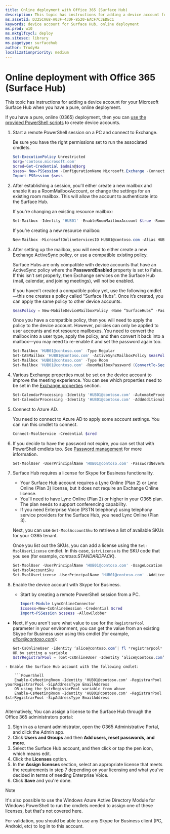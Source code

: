 ```yaml
---
title: Online deployment with Office 365 (Surface Hub)
description: This topic has instructions for adding a device account for your Microsoft Surface Hub when you have a pure, online deployment.
ms.assetid: D325CA68-A03F-43DF-8520-EACF7C3EDEC1
keywords: device account for Surface Hub, online deployment
ms.prod: w10
ms.mktglfcycl: deploy
ms.sitesec: library
ms.pagetype: surfacehub
author: TrudyHa
localizationpriority: medium
---
```


# Online deployment with Office 365 (Surface Hub)


This topic has instructions for adding a device account for your Microsoft Surface Hub when you have a pure, online deployment.

If you have a pure, online (O365) deployment, then you can [use the provided PowerShell scripts](appendix-a-powershell-scripts-for-surface-hub.md#create-os356-ps-scripts) to create device accounts. 

1.  Start a remote PowerShell session on a PC and connect to Exchange.

    Be sure you have the right permissions set to run the associated cmdlets.

    ```PowerShell
    Set-ExecutionPolicy Unrestricted
    $org='contoso.microsoft.com'
    $cred=Get-Credential $admin@$org
    $sess= New-PSSession -ConfigurationName Microsoft.Exchange -ConnectionUri https://outlook.office365.com/powershell-liveid/ -Credential $cred -Authentication Basic -AllowRedirection
    Import-PSSession $sess
    ```

2.  After establishing a session, you’ll either create a new mailbox and enable it as a RoomMailboxAccount, or change the settings for an existing room mailbox. This will allow the account to authenticate into the Surface Hub.

    If you're changing an existing resource mailbox:

    ```PowerShell
    Set-Mailbox -Identity 'HUB01' -EnableRoomMailboxAccount $true -RoomMailboxPassword (ConvertTo-SecureString -String <password> -AsPlainText -Force)
    ```

    If you’re creating a new resource mailbox:

    ```PowerShell
    New-Mailbox -MicrosoftOnlineServicesID HUB01@contoso.com -Alias HUB01 -Name "Hub-01" -Room -EnableRoomMailboxAccount $true -RoomMailboxPassword (ConvertTo-SecureString -String <password> -AsPlainText -Force)
    ```

3.  After setting up the mailbox, you will need to either create a new Exchange ActiveSync policy, or use a compatible existing policy.

    Surface Hubs are only compatible with device accounts that have an ActiveSync policy where the **PasswordEnabled** property is set to False. If this isn’t set properly, then Exchange services on the Surface Hub (mail, calendar, and joining meetings), will not be enabled.

    If you haven’t created a compatible policy yet, use the following cmdlet—this one creates a policy called "Surface Hubs". Once it’s created, you can apply the same policy to other device accounts.

    ```PowerShell
    $easPolicy = New-MobileDeviceMailboxPolicy -Name “SurfaceHubs” -PasswordEnabled $false
    ```

    Once you have a compatible policy, then you will need to apply the policy to the device account. However, policies can only be applied to user accounts and not resource mailboxes. You need to convert the mailbox into a user type, apply the policy, and then convert it back into a mailbox—you may need to re-enable it and set the password again too.

    ```PowerShell
    Set-Mailbox 'HUB01@contoso.com' -Type Regular
    Set-CASMailbox 'HUB01@contoso.com' -ActiveSyncMailboxPolicy $easPolicy.Id
    Set-Mailbox 'HUB01@contoso.com' -Type Room
    Set-Mailbox 'HUB01@contoso.com' -RoomMailboxPassword (ConvertTo-SecureString -String <password> -AsPlainText -Force) -EnableRoomMailboxAccount $true
    ```

4.  Various Exchange properties must be set on the device account to improve the meeting experience. You can see which properties need to be set in the [Exchange properties](exchange-properties-for-surface-hub-device-accounts.md) section.

    ```PowerShell
    Set-CalendarProcessing -Identity 'HUB01@contoso.com' -AutomateProcessing AutoAccept -AddOrganizerToSubject $false –AllowConflicts $false –DeleteComments $false -DeleteSubject $false -RemovePrivateProperty $false
    Set-CalendarProcessing -Identity 'HUB01@contoso.com' -AddAdditionalResponse $true -AdditionalResponse "This is a Surface Hub room!"
    ```

5.  Connect to Azure AD.

    You need to connect to Azure AD to apply some account settings. You can run this cmdlet to connect.

    ```PowerShell
    Connect-MsolService -Credential $cred
    ```

6.  If you decide to have the password not expire, you can set that with PowerShell cmdlets too. See [Password management](password-management-for-surface-hub-device-accounts.md) for more information.

    ```PowerShell
    Set-MsolUser -UserPrincipalName 'HUB01@contoso.com' -PasswordNeverExpires $true
    ```

7.  Surface Hub requires a license for Skype for Business functionality.
    - Your Surface Hub account requires a Lync Online (Plan 2) or Lync Online (Plan 3) license, but it does not require an Exchange Online license.
    - You'll need to have Lync Online (Plan 2) or higher in your O365 plan. The plan needs to support conferencing capability.
    - If you need Enterprise Voice (PSTN telephony) using telephony service providers for the Surface Hub, you need Lync Online (Plan 3).    

    Next, you can use `Get-MsolAccountSku` to retrieve a list of available SKUs for your O365 tenant.

    Once you list out the SKUs, you can add a license using the `Set-MsolUserLicense` cmdlet. In this case, `$strLicense` is the SKU code that you see (for example, *contoso:STANDARDPACK*).

    ```PowerShell
    Set-MsolUser -UserPrincipalName 'HUB01@contoso.com' -UsageLocation "US"
    Get-MsolAccountSku
    Set-MsolUserLicense -UserPrincipalName 'HUB01@contoso.com' -AddLicenses $strLicense
    ```

8.  Enable the device account with Skype for Business.

    -   Start by creating a remote PowerShell session from a PC.

        ```PowerShell
        Import-Module LyncOnlineConnector  
        $cssess=New-CsOnlineSession -Credential $cred  
        Import-PSSession $cssess -AllowClobber
        ```

   - Next, if you aren't sure what value to use for the `RegistrarPool` parameter in your environment, you can get the value from an existing Skype for Business user using this cmdlet (for example, *alice@contoso.com*):

        ```PowerShell
        Get-CsOnlineUser -Identity ‘alice@contoso.com’| fl *registrarpool*
        OR by setting a variable
        $strRegistrarPool = (Get-CsOnlineUser -Identity ‘alice@contoso.com’).RegistrarPool
        ```
        
    - Enable the Surface Hub account with the following cmdlet:
      
        ```PowerShell
        Enable-CsMeetingRoom -Identity 'HUB01@contoso.com' -RegistrarPool yourRegistrarPool -SipAddressType EmailAddress
        OR using the $strRegistarPool variable from above
        Enable-CsMeetingRoom -Identity 'HUB01@contoso.com' -RegistrarPool $strRegistrarPool -SipAddressType EmailAddress
        ```

Alternatively, You can assign a license to the Surface Hub through the Office 365 administrators portal:

1. Sign in as a tenant administrator, open the O365 Administrative Portal, and click the Admin app.
1. Click **Users and Groups** and then **Add users, reset passwords, and more**.
1. Select the Surface Hub account, and then click or tap the pen icon, which means edit.
1. Click the **Licenses** option.
1. In the **Assign licenses** section, select an appropriate license that meets the requirements in step 7 depending on your licensing and what you've decided in terms of needing Enterprise Voice.
1. Click **Save** and you're done.



>[!NOTE]
>It's also possible to use the Windows Azure Active Directory Module for Windows PowerShell to run the cmdlets needed to assign one of these licenses, but that's not covered here.

For validation, you should be able to use any Skype for Business client (PC, Android, etc) to log in to this account.






